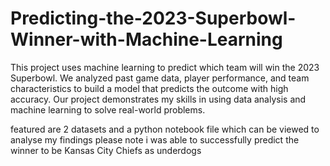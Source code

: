 # Predicting-the-2023-Superbowl-Winner-with-Machine-Learning
This project uses machine learning to predict which team will win the 2023 Superbowl. We analyzed past game data, player performance, and team characteristics to build a model that predicts the outcome with high accuracy. Our project demonstrates my skills in using data analysis and machine learning to solve real-world problems.

featured are 2 datasets and a python notebook file which can be viewed to analyse my findings please note i was able to successfully predict the winner to be Kansas City Chiefs as underdogs
